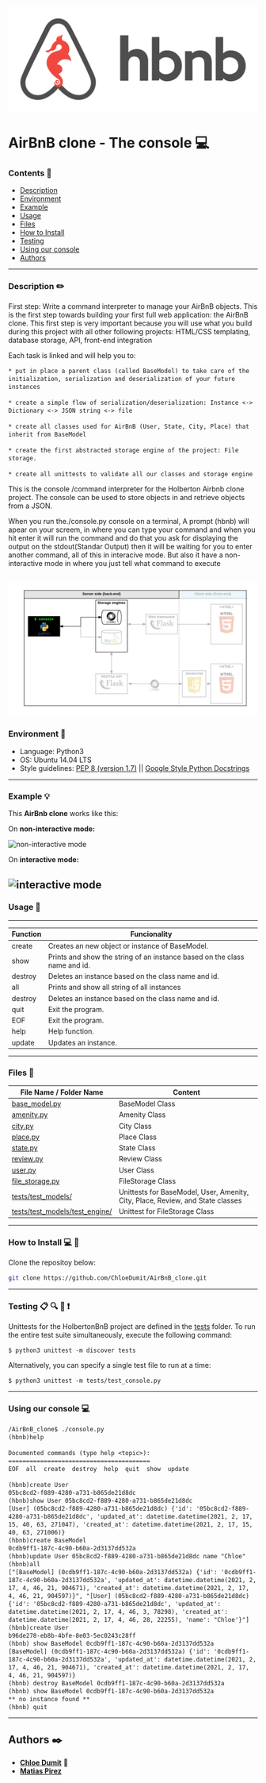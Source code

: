![](https://github.com/ChloeDumit/AirBnB_clone/blob/main/images/logo.png)

# AirBnB clone - The console :computer:



### Contents :book:
* [Description](https://github.com/ChloeDumit/AirBnB_clone#description-pencil2)
* [Environment](https://github.com/ChloeDumit/AirBnB_clone#environment-robot)
* [Example](https://github.com/ChloeDumit/AirBnB_clone#example-bulb)
* [Usage](https://github.com/ChloeDumit/AirBnB_clone#usage-memo)
* [Files](https://github.com/ChloeDumit/AirBnB_clone#files-file_folder)
* [How to Install](https://github.com/ChloeDumit/AirBnB_clone#how-to-install-computer-triangular_flag_on_post)
* [Testing](https://github.com/ChloeDumit/AirBnB_clone#testing-clipboard-mag-eyes-exclamation)
* [Using our console](https://github.com/ChloeDumit/AirBnB_clone#using-our-console-computer)
* [Authors](https://github.com/ChloeDumit/AirBnB_clone#authors-black_nib)
---

### Description :pencil2:

First step: Write a command interpreter to manage your AirBnB objects.
This is the first step towards building your first full web application: the AirBnB clone. This first step is very important because you will use what you build during this project with all other following projects: HTML/CSS templating, database storage, API, front-end integration

Each task is linked and will help you to:

	* put in place a parent class (called BaseModel) to take care of the initialization, serialization and deserialization of your future instances

	* create a simple flow of serialization/deserialization: Instance <-> Dictionary <-> JSON string <-> file

	* create all classes used for AirBnB (User, State, City, Place) that inherit from BaseModel

	* create the first abstracted storage engine of the project: File storage.

	* create all unittests to validate all our classes and storage engine

This is the console /command interpreter for the Holberton Airbnb clone project. The console can be used to store objects in and retrieve objects from a JSON.

When you run the./console.py console on a terminal, A prompt (hbnb) will apear on your screem, in where you can type your command and when you hit enter it will run the command and do that you ask for displaying the output on the stdout(Standar Output) then it will be waiting for you to enter another command, all of this in interacive mode. But also it have a non-interactive mode in where you just tell what command to execute

![](https://github.com/ChloeDumit/AirBnB_clone/blob/main/images/map.png)
---

### Environment :robot:
* Language: Python3
* OS: Ubuntu 14.04 LTS
* Style guidelines: [PEP 8 (version 1.7)](https://www.python.org/dev/peps/pep-0008/) \|| [Google Style Python Docstrings](http://sphinxcontrib-napoleon.readthedocs.io/en/l\atest/example_google.html)
---

### Example :bulb:

This **AirBnb clone** works like this:

On **non-interactive mode:**

![non-interactive mode](https://user-images.githubusercontent.com/55112483/74885416-7a6b7b80-5343-11ea-91c4-0a57799f71c1.png)



On **interactive mode:**

![interactive mode](https://user-images.githubusercontent.com/55112483/74885336-4beda080-5343-11ea-9fdf-98763ecbc0a1.png)
---

### Usage :memo:

---
| **Function** | **Funcionality** | 
| -------------- | ----------------- | 
|create | Creates an new object or instance of BaseModel. |
|show | Prints and show the string of an instance based on the class name and id. | 
|destroy | Deletes an instance based on the class name and id. | 
|all | Prints and show all string of all instances| 
|destroy | Deletes an instance based on the class name and id. | 
|quit | Exit the program. |
|EOF | Exit the program. | 
|help | Help function. |
|update | Updates an instance. |
---

### Files :file_folder: 

| File Name / Folder Name | Content |
|---|---|
|[base_model.py](./models/base_model.py)|BaseModel Class|
|[amenity.py](./models/amenity.py)|Amenity Class|
|[city.py](./models/city.py)|City Class|
|[place.py](./models/place.py)|Place Class|
|[state.py](./models/state.py)|State Class|
|[review.py](./models/review.py)|Review Class|
|[user.py](./models/user.py)|User Class|
|[file_storage.py](./models/engine/file_storage.py)|FileStorage Class|
|[tests/test_models/](./tests/test_models/)|Unittests for BaseModel, User, Amenity, City, Place, Review, and State classes|
|[tests/test_models/test_engine/](./tests/test_models/test_engine/)|Unittest for FileStorage Class|
---

### How to Install :computer: :triangular_flag_on_post:

Clone the repositoy below:
```bash
git clone https://github.com/ChloeDumit/AirBnB_clone.git
```
---

###  Testing :clipboard: :mag: :eyes: :exclamation: 

Unittests for the HolbertonBnB project are defined in the [tests](./tests) 
folder. To run the entire test suite simultaneously, execute the following command:

```
$ python3 unittest -m discover tests
```

Alternatively, you can specify a single test file to run at a time:

```
$ python3 unittest -m tests/test_console.py
```
---

### Using our console :computer:
```
/AirBnB_clone$ ./console.py
(hbnb)help

Documented commands (type help <topic>):
========================================
EOF  all  create  destroy  help  quit  show  update

(hbnb)create User
05bc8cd2-f889-4280-a731-b865de21d8dc
(hbnb)show User 05bc8cd2-f889-4280-a731-b865de21d8dc
[User] (05bc8cd2-f889-4280-a731-b865de21d8dc) {'id': '05bc8cd2-f889-4280-a731-b865de21d8dc', 'updated_at': datetime.datetime(2021, 2, 17, 15, 40, 63, 271047), 'created_at': datetime.datetime(2021, 2, 17, 15, 40, 63, 271006)}
(hbnb)create BaseModel
0cdb9ff1-187c-4c90-b60a-2d3137dd532a
(hbnb)update User 05bc8cd2-f889-4280-a731-b865de21d8dc name "Chloe"
(hbnb)all
["[BaseModel] (0cdb9ff1-187c-4c90-b60a-2d3137dd532a) {'id': '0cdb9ff1-187c-4c90-b60a-2d3137dd532a', 'updated_at': datetime.datetime(2021, 2, 17, 4, 46, 21, 904671), 'created_at': datetime.datetime(2021, 2, 17, 4, 46, 21, 904597)}", "[User] (05bc8cd2-f889-4280-a731-b865de21d8dc) {'id': '05bc8cd2-f889-4280-a731-b865de21d8dc', 'updated_at': datetime.datetime(2021, 2, 17, 4, 46, 3, 78298), 'created_at': datetime.datetime(2021, 2, 17, 4, 46, 28, 22255), 'name': "Chloe'}"]
(hbnb)create User
b96de278-eb8b-4bfe-8e03-5ec0243c28ff
(hbnb) show BaseModel 0cdb9ff1-187c-4c90-b60a-2d3137dd532a
[BaseModel] (0cdb9ff1-187c-4c90-b60a-2d3137dd532a) {'id': '0cdb9ff1-187c-4c90-b60a-2d3137dd532a', 'updated_at': datetime.datetime(2021, 2, 17, 4, 46, 21, 904671), 'created_at': datetime.datetime(2021, 2, 17, 4, 46, 21, 904597)}
(hbnb) destroy BaseModel 0cdb9ff1-187c-4c90-b60a-2d3137dd532a
(hbnb) show BaseModel 0cdb9ff1-187c-4c90-b60a-2d3137dd532a
** no instance found **
(hbnb) quit
```
---

## Authors :black_nib:

* [**Chloe Dumit**](https://github.com/ChloeDumit/AirBnB_clone) :princess:
* [**Matias Pirez**](https://github.com/ChloeDumit/AirBnB_clone)
